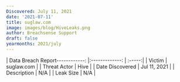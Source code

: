 ```yaml
---
Discovered: July 11, 2021
date: '2021-07-11'
title: suglaw.com
image: images/blog/HiveLeaks.png
author: Breachsense Support
draft: false
yearmonths: 2021/july
---
```


| Data Breach Report------------:   |:-------------:    | :-----:|
| Victim    | suglaw.com      | 
| Threat Actor    | Hive      | 
| Date Discovered    | Jul 11, 2021      | 
| Description    | N/A      | 
| Leak Size    | N/A      | 

